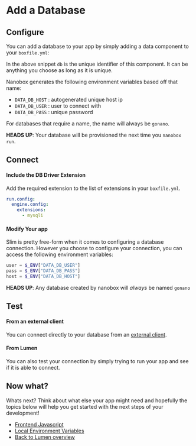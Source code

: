 # Add a Database

## Configure
You can add a database to your app by simply adding a data component to your `boxfile.yml`:

<div class="meta" data-class="snippet" data-optional-components="mysql,postgres" ></div>

In the above snippet `db` is the unique identifier of this component. It can be anything you choose as long as it is unique.

Nanobox generates the following environment variables based off that name:

* `DATA_DB_HOST` : autogenerated unique host ip
* `DATA_DB_USER` : user to connect with
* `DATA_DB_PASS` : unique password

For databases that require a name, the name will always be `gonano`.

**HEADS UP**: Your database will be provisioned the next time you `nanobox run`.

## Connect

#### Include the DB Driver Extension
Add the required extension to the list of extensions in your `boxfile.yml`.

```yaml
run.config:
  engine.config:
    extensions:
      - mysqli
```

#### Modify Your app
Slim is pretty free-form when it comes to configuring a database connection. However you choose to configure your connection, you can access the following environment variables:

```php
user = $_ENV["DATA_DB_USER"]
pass = $_ENV["DATA_DB_PASS"]
host = $_ENV["DATA_DB_HOST"]
```

**HEADS UP**: Any database created by nanobox will *always* be named `gonano`

## Test

#### From an external client
You can connect directly to your database from an <a href="https://docs.nanobox.io/local-dev/managing-local-data/" target="\_blank">external client</a>.

#### From Lumen
You can also test your connection by simply trying to run your app and see if it is able to connect.

## Now what?
Whats next? Think about what else your app might need and hopefully the topics below will help you get started with the next steps of your development!

* [Frontend Javascript](/php/lumen/frontend-javascript)
* [Local Environment Variables](/php/lumen/local-evars)
* [Back to Lumen overview](/php/lumen)
